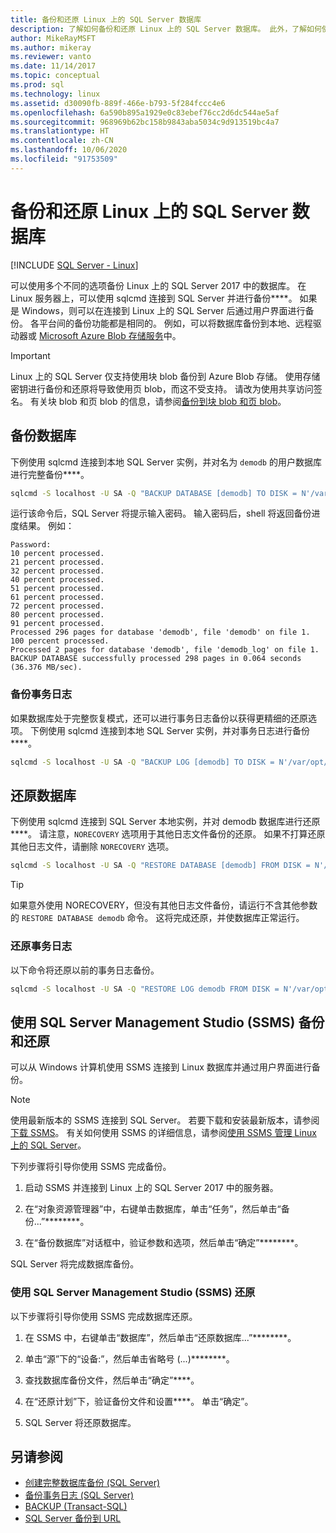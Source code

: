 ```yaml
---
title: 备份和还原 Linux 上的 SQL Server 数据库
description: 了解如何备份和还原 Linux 上的 SQL Server 数据库。 此外，了解如何使用 SQL Server Management Studio (SSMS) 进行备份和还原。
author: MikeRayMSFT
ms.author: mikeray
ms.reviewer: vanto
ms.date: 11/14/2017
ms.topic: conceptual
ms.prod: sql
ms.technology: linux
ms.assetid: d30090fb-889f-466e-b793-5f284fccc4e6
ms.openlocfilehash: 6a590b895a1929e0c83ebef76cc2d6dc544ae5af
ms.sourcegitcommit: 968969b62bc158b9843aba5034c9d913519bc4a7
ms.translationtype: HT
ms.contentlocale: zh-CN
ms.lasthandoff: 10/06/2020
ms.locfileid: "91753509"
---
```

# <a name="backup-and-restore-sql-server-databases-on-linux"></a>备份和还原 Linux 上的 SQL Server 数据库

[!INCLUDE [SQL Server - Linux](../includes/applies-to-version/sql-linux.md)]

可以使用多个不同的选项备份 Linux 上的 SQL Server 2017 中的数据库。 在 Linux 服务器上，可以使用 sqlcmd 连接到 SQL Server 并进行备份****。 如果是 Windows，则可以在连接到 Linux 上的 SQL Server 后通过用户界面进行备份。 各平台间的备份功能都是相同的。 例如，可以将数据库备份到本地、远程驱动器或 [Microsoft Azure Blob 存储服务](../relational-databases/backup-restore/sql-server-backup-to-url.md)中。

> [!IMPORTANT]
> Linux 上的 SQL Server 仅支持使用块 blob 备份到 Azure Blob 存储。 使用存储密钥进行备份和还原将导致使用页 blob，而这不受支持。 请改为使用共享访问签名。 有关块 blob 和页 blob 的信息，请参阅[备份到块 blob 和页 blob](../relational-databases/backup-restore/sql-server-backup-to-url.md#blockbloborpageblob)。

## <a name="backup-a-database"></a>备份数据库

下例使用 sqlcmd 连接到本地 SQL Server 实例，并对名为 `demodb` 的用户数据库进行完整备份****。

```bash
sqlcmd -S localhost -U SA -Q "BACKUP DATABASE [demodb] TO DISK = N'/var/opt/mssql/data/demodb.bak' WITH NOFORMAT, NOINIT, NAME = 'demodb-full', SKIP, NOREWIND, NOUNLOAD, STATS = 10"
```

运行该命令后，SQL Server 将提示输入密码。 输入密码后，shell 将返回备份进度结果。 例如：

```
Password:
10 percent processed.
21 percent processed.
32 percent processed.
40 percent processed.
51 percent processed.
61 percent processed.
72 percent processed.
80 percent processed.
91 percent processed.
Processed 296 pages for database 'demodb', file 'demodb' on file 1.
100 percent processed.
Processed 2 pages for database 'demodb', file 'demodb_log' on file 1.
BACKUP DATABASE successfully processed 298 pages in 0.064 seconds (36.376 MB/sec).
```

### <a name="backup-the-transaction-log"></a>备份事务日志

如果数据库处于完整恢复模式，还可以进行事务日志备份以获得更精细的还原选项。 下例使用 sqlcmd 连接到本地 SQL Server 实例，并对事务日志进行备份****。

```bash
sqlcmd -S localhost -U SA -Q "BACKUP LOG [demodb] TO DISK = N'/var/opt/mssql/data/demodb_LogBackup.bak' WITH NOFORMAT, NOINIT, NAME = N'demodb_LogBackup', NOSKIP, NOREWIND, NOUNLOAD, STATS = 5"
```

## <a name="restore-a-database"></a>还原数据库

下例使用 sqlcmd 连接到 SQL Server 本地实例，并对 demodb 数据库进行还原****。 请注意，`NORECOVERY` 选项用于其他日志文件备份的还原。 如果不打算还原其他日志文件，请删除 `NORECOVERY` 选项。

```bash
sqlcmd -S localhost -U SA -Q "RESTORE DATABASE [demodb] FROM DISK = N'/var/opt/mssql/data/demodb.bak' WITH FILE = 1, NOUNLOAD, REPLACE, NORECOVERY, STATS = 5"
```

> [!TIP]
> 如果意外使用 NORECOVERY，但没有其他日志文件备份，请运行不含其他参数的 `RESTORE DATABASE demodb` 命令。 这将完成还原，并使数据库正常运行。

### <a name="restore-the-transaction-log"></a>还原事务日志

以下命令将还原以前的事务日志备份。

```bash
sqlcmd -S localhost -U SA -Q "RESTORE LOG demodb FROM DISK = N'/var/opt/mssql/data/demodb_LogBackup.bak'"
```

## <a name="backup-and-restore-with-sql-server-management-studio-ssms"></a>使用 SQL Server Management Studio (SSMS) 备份和还原

可以从 Windows 计算机使用 SSMS 连接到 Linux 数据库并通过用户界面进行备份。

>[!NOTE] 
> 使用最新版本的 SSMS 连接到 SQL Server。 若要下载和安装最新版本，请参阅[下载 SSMS](../ssms/download-sql-server-management-studio-ssms.md)。 有关如何使用 SSMS 的详细信息，请参阅[使用 SSMS 管理 Linux 上的 SQL Server](sql-server-linux-manage-ssms.md)。

下列步骤将引导你使用 SSMS 完成备份。 

1. 启动 SSMS 并连接到 Linux 上的 SQL Server 2017 中的服务器。

1. 在“对象资源管理器”中，右键单击数据库，单击“任务”，然后单击“备份...”********。

1. 在“备份数据库”对话框中，验证参数和选项，然后单击“确定”********。
 
SQL Server 将完成数据库备份。

### <a name="restore-with-sql-server-management-studio-ssms"></a>使用 SQL Server Management Studio (SSMS) 还原 

以下步骤将引导你使用 SSMS 完成数据库还原。

1. 在 SSMS 中，右键单击“数据库”，然后单击“还原数据库...”********。 

1. 单击“源”下的“设备:”，然后单击省略号 (...)********。

1. 查找数据库备份文件，然后单击“确定”****。 

1. 在“还原计划”下，验证备份文件和设置****。 单击“确定”。 

1. SQL Server 将还原数据库。 

## <a name="see-also"></a>另请参阅

* [创建完整数据库备份 (SQL Server)](../relational-databases/backup-restore/create-a-full-database-backup-sql-server.md)
* [备份事务日志 (SQL Server)](../relational-databases/backup-restore/back-up-a-transaction-log-sql-server.md)
* [BACKUP (Transact-SQL)](../t-sql/statements/backup-transact-sql.md)
* [SQL Server 备份到 URL](../relational-databases/backup-restore/sql-server-backup-to-url.md)
